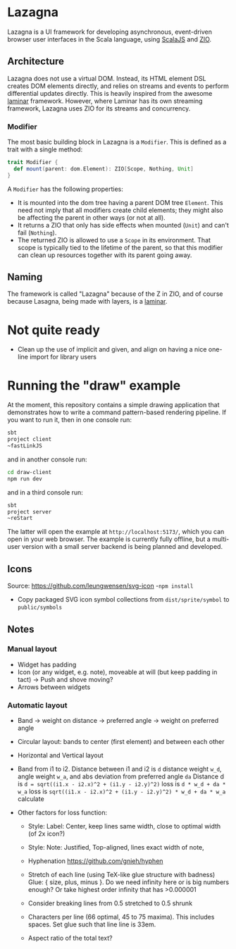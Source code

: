 # Lazagna

Lazagna is a UI framework for developing asynchronous, event-driven browser user interfaces in the Scala language, using [ScalaJS](https://www.scala-js.org/) and [ZIO](https://zio.dev/).

## Architecture

Lazagna does not use a virtual DOM. Instead, its HTML element DSL creates DOM elements directly, and relies on streams and events to perform differential updates directly. This is heavily inspired from the awesome [laminar](https://laminar.dev/) framework. However, where Laminar has its own streaming framework, Lazagna uses ZIO for its streams and concurrency.

### Modifier

The most basic building block in Lazagna is a `Modifier`. This is defined as a trait with a single method:

```scala
trait Modifier {
  def mount(parent: dom.Element): ZIO[Scope, Nothing, Unit]
}
```

A `Modifier` has the following properties:

- It is mounted into the dom tree having a parent DOM tree `Element`. This need not imply that all modifiers create child elements; they might also be affecting the parent in other ways (or not at all).
- It returns a ZIO that only has side effects when mounted (`Unit`) and can't fail (`Nothing`).
- The returned ZIO is allowed to use a `Scope` in its environment. That scope is typically tied to the lifetime of the parent, so that this modifier can clean up resources together with its parent going away.


## Naming

The framework is called "Lazagna" because of the Z in ZIO, and of course because Lasagna, being made with layers, is a [laminar](https://laminar.dev/).

# Not quite ready

- Clean up the use of implicit and given, and align on having a nice one-line import for library users

# Running the "draw" example

At the moment, this repository contains a simple drawing application that demonstrates how to write a command pattern-based rendering pipeline. If you want to run it, then in one console run:

```sh
sbt
project client
~fastLinkJS
```

and in another console run:

```sh
cd draw-client
npm run dev
```

and in a third console run:
```sh
sbt
project server
~reStart
```

The latter will open the example at `http://localhost:5173/`, which you can open in your web browser. The example is currently fully offline, but a multi-user version with a small server backend is being planned and developed.

## Icons

Source: https://github.com/leungwensen/svg-icon
-`npm install`
- Copy packaged SVG icon symbol collections from `dist/sprite/symbol` to `public/symbols`

## Notes

### Manual layout
- Widget has padding
- Icon (or any widget, e.g. note), moveable at will (but keep padding in tact)
  -> Push and shove moving?
- Arrows between widgets

### Automatic layout
- Band
  -> weight on distance
  -> preferred angle
  -> weight on preferred angle
- Circular layout: bands to center (first element) and between each other
- Horizontal and Vertical layout

- Band from i1 to i2. Distance between i1 and i2 is `d` distance weight `w_d`, angle weight `w_a`, and abs deviation from preferred angle `da`
  Distance d is `d = sqrt((i1.x - i2.x)^2 + (i1.y - i2.y)^2)`
  loss is `d * w_d + da * w_a`
  loss is `sqrt((i1.x - i2.x)^2 + (i1.y - i2.y)^2) * w_d + da * w_a`
  calculate

- Other factors for loss function:
  * Style: Label: Center, keep lines same width, close to optimal width (of 2x icon?)
  * Style: Note: Justified, Top-aligned, lines exact width of note,

  * Hyphenation https://github.com/gnieh/hyphen
  * Stretch of each line (using TeX-like glue structure with badness) Glue: { size, plus, minus }. Do we need infinity  here or is big numbers enough? Or take highest order infinity that has >0.000001
  * Consider breaking lines from 0.5 stretched to 0.5 shrunk
  * Characters per line (66 optimal, 45 to 75 maxima). This includes spaces. Set glue such that line line is 33em.
  * Aspect ratio of the total text?
